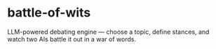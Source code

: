 # battle-of-wits
LLM-powered debating engine — choose a topic, define stances, and watch two AIs battle it out in a war of words.
